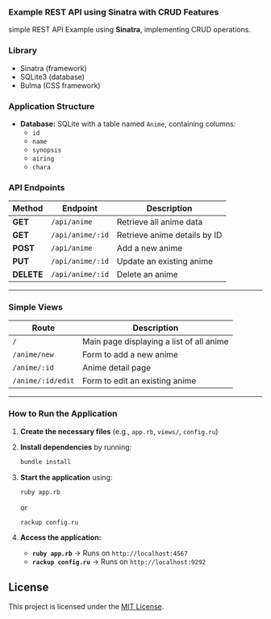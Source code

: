 ### Example REST API using Sinatra with CRUD Features

simple REST API Example using **Sinatra**, implementing CRUD operations.

### Library
- Sinatra (framework)
- SQLite3 (database)
- Bulma (CSS framework)

### **Application Structure**
- **Database:** SQLite with a table named `Anime`, containing columns:
  - `id`
  - `name`
  - `synopsis`
  - `airing`
  - `chara`

### **API Endpoints**
| Method | Endpoint            | Description |
|--------|---------------------|-------------|
| **GET**    | `/api/anime`        | Retrieve all anime data |
| **GET**    | `/api/anime/:id`    | Retrieve anime details by ID |
| **POST**   | `/api/anime`        | Add a new anime |
| **PUT**    | `/api/anime/:id`    | Update an existing anime |
| **DELETE** | `/api/anime/:id`    | Delete an anime |

---

### **Simple Views**
| Route | Description |
|--------|-------------|
| `/` | Main page displaying a list of all anime |
| `/anime/new` | Form to add a new anime |
| `/anime/:id` | Anime detail page |
| `/anime/:id/edit` | Form to edit an existing anime |

---

### **How to Run the Application**
1. **Create the necessary files** (e.g., `app.rb`, `views/`, `config.ru`)
2. **Install dependencies** by running:
   ```sh
   bundle install
   ```
3. **Start the application** using:
   ```sh
   ruby app.rb
   ```
   or  
   ```sh
   rackup config.ru
   ```

4. **Access the application:**
   - **`ruby app.rb`** → Runs on `http://localhost:4567`
   - **`rackup config.ru`** → Runs on `http://localhost:9292`

## License

This project is licensed under the [MIT License](LICENSE).
